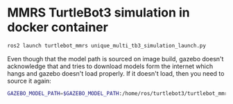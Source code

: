 # MMRS TurtleBot3 simulation in docker container

```bash
ros2 launch turtlebot_mmrs unique_multi_tb3_simulation_launch.py
```

Even though that the model path is sourced on image build, gazebo doesn't acknowledge that and tries to download models form the internet which hangs and gazebo doesn't load properly. If it doesn't load, then you need to source it again:

```bash
GAZEBO_MODEL_PATH=$GAZEBO_MODEL_PATH:/home/ros/turtlebot3/turtlebot_mmrs/models
```
